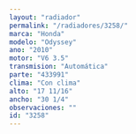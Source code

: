```yaml
---
layout: "radiador"
permalink: "/radiadores/3258/"
marca: "Honda"
modelo: "Odyssey"
ano: "2010"
motor: "V6 3.5"
transmision: "Automática"
parte: "433991"
clima: "Con clima"
alto: "17 11/16"
ancho: "30 1/4"
observaciones: ""
id: "3258"
---
```


